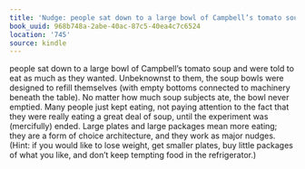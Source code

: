 ```yaml
---
title: 'Nudge: people sat down to a large bowl of Campbell’s tomato soup an…'
book_uuid: 968b748a-2abe-40ac-87c5-40ea4c7c6524
location: '745'
source: kindle
---
```


people sat down to a large bowl of Campbell’s tomato soup and were told to eat as much as they wanted. Unbeknownst to them, the soup bowls were designed to refill themselves (with empty bottoms connected to machinery beneath the table). No matter how much soup subjects ate, the bowl never emptied. Many people just kept eating, not paying attention to the fact that they were really eating a great deal of soup, until the experiment was (mercifully) ended. Large plates and large packages mean more eating; they are a form of choice architecture, and they work as major nudges. (Hint: if you would like to lose weight, get smaller plates, buy little packages of what you like, and don’t keep tempting food in the refrigerator.)